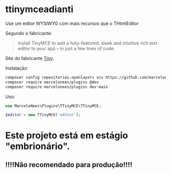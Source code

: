 # ttinymceadianti

Use um editor WYSIWYG com mais recursos que o THtmlEditor

Segundo o fabricante:

> Install TinyMCE to add a fully-featured, sleek and intuitive
> rich text editor to your app – in just a few lines of code.

Site do fabricante [Tiny](https://www.tiny.cloud/).

Instalação:

```bash
composer config repositories.openlayers vcs https://github.com/marcelonees/ttinymceadianti
composer require marcelonees/plugins @dev
composer require marcelonees/plugins dev-main
```

Uso:

```php
use MarceloNees\Plugins\TTinyMCE\TTinyMCE;

$editor = new TTinyMCE('editor');
```

# Este projeto está em estágio "embrionário".

## !!!!Não recomendado para produção!!!!
